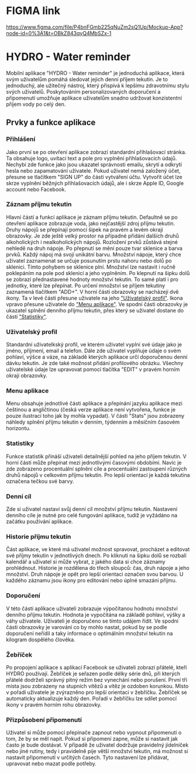 # FIGMA link
https://www.figma.com/file/P4bnFGmb225qNuZm2sQ1Up/Mockup-App?node-id=0%3A1&t=OBkZ843qyQ4MbSZx-1
# HYDRO - Water reminder
Mobilní aplikace "HYDRO - Water reminder" je jednoduchá aplikace, která svým uživatelům pomáhá sledovat jejich denní příjem tekutin. Je to jednoduchý, ale užitečný nástroj, který přispívá k lepšímu zdravotnímu stylu svých uživatelů. Poskytováním personalizovaných doporučení a připomenutí umožňuje aplikace uživatelům snadno udržovat konzistentní příjem vody po celý den.
## Prvky a funkce aplikace
### Přihlášení
Jako první se po otevření aplikace zobrazí standardní přihlašovací stránka. Ta obsahuje logo, uvítací text a pole pro vyplnění přihlašovacích údajů. Nechybí zde funkce jako jsou ukazatel správnosti emailu, skrytí a odkrytí hesla nebo zapamatování uživatele. Pokud uživatel nemá založený účet, přesune se tlačítkem "SIGN UP" do části vytváření účtu. Vytvořit účet lze skrze vyplnění běžných přihlašovacích údajů, ale i skrze Apple ID, Google account nebo Facebook.
### Záznam příjmu tekutin
Hlavní částí a funkcí aplikace je záznam příjmu tekutin. Defaultně se po otevření aplikace zobrazuje voda, jako nejčastější zdroj příjmu tekutin. Druhy nápojů se přepínají pomocí šipek na pravém a levém okraji obrazovky. Je zde ještě velký prostor na případné přidání dalších druhů alkoholických i nealkoholických nápojů. Rozložení prvků zůstává stejné nehledě na druh nápoje. Po přepnutí se mění pouze tvar sklenice a barva prvků. Každý nápoj má svojí unikátní barvu. Množství nápoje, který chce uživatel zaznamenat se určuje posunutím prstu nahoru nebo dolů po sklenici. Tímto pohybem se sklenice plní. Množství lze nastavit i ručně poklepáním na pole pod sklenicí a jeho vyplněním. Po klepnutí na šipku dolů se zobrazí přednastavené hodnoty množství tekutin. To samé platí i pro jednotky, které lze přepínat. Po určení množství se příjem tekutiny zaznamená tlačítkem "ADD+". V horní části obrazovky se nacházejí dvě ikony. Ta v levé části přesune uživatele na jeho ["Uživatelský profil"](https://github.com/pslib-cz/2022l4web-app-mockup-ViktorSona/edit/main/README.md#u%C5%BEivatelsk%C3%BD-profil). Ikona vpravo přesune uživatele do ["Menu aplikace"](https://github.com/pslib-cz/2022l4web-app-mockup-ViktorSona/edit/main/README.md#menu-aplikace). Ve spodní části obrazovky je ukazatel splnění denního příjmu tekutin, přes který se uživatel dostane do části ["Statistiky"](https://github.com/pslib-cz/2022l4web-app-mockup-ViktorSona/edit/main/README.md#statistiky).
### Uživatelský profil
Standardní uživatelkský profil, ve kterém uživatel vyplní své údaje jako je jméno, příjmení, email a telefon. Dále zde uživatel vyplňuje údaje o svém pohlaví, výšce a váze, na základě kterých aplikace určí doporučenou denní dávku tekutin. Je zde také možnost přidání profilového obrázku. Všechny uživatelské údaje lze upravovat pomocí tlačítka "EDIT" v pravém horním okraji obrazovky.
### Menu aplikace
Menu obsahuje jednotlivé části aplikace a přepínání jazyku aplikace mezi češtinou a angličtinou (česká verze aplikace není vytvořena, funkce je pouze ilustrací toho jak by mohla vypadat). V části "Stats" jsou zobrazeny náhledy splnění příjmu tekutin v denním, týdenním a měsíčním časovém horizontu.
### Statistiky
Funkce statistik přináší uživateli detailnější pohled na jeho příjem tekutin. V horní části může přepínat mezi jednotlivými časovými obdobími. Navíc je zde zobrazeno procentuální splnění cíle a procentuální zastoupení různých druhů nápojů v celkovém příjmu tekutin. Pro lepší orientaci je každá tekutina označena tečkou své barvy.
### Denní cíl
Zde si uživatel nastaví svůj denní cíl množství příjmu tekutin. Nastavení denního cíle je nutné pro celé fungování aplikace, tudíž je vyžádáno na začátku používání aplikace.
### Historie příjmu tekutin
Část aplikace, ve které má uživatel možnost spravovat, procházet a editovat své příjmy tekutin v jednotlivých dnech. Po kliknutí na šipku dolů se rozbalí kalendář a uživatel si může vybrat, z jakého data si chce záznamy prohlédnout. Historie je rozdělena do třech sloupců: čas, druh nápoje a jeho množství. Druh nápoje je opět pro lepší orientaci označen svou barvou. U každého záznamu jsou ikony pro editování nebo úplné smazání příjmu.
### Doporučení
V této části aplikace uživateli zobrazuje výpočítanou hodnotu množství denního příjmu tekutin. Hodnota je vypočítána na základě pohlaví, výšky a váhy uživatele. Uživateli je doporučeno se tímto udájem řídit. Ve spodní části obrazovky je varování co by mohlo nastat, pokud by se podle doporučení neřídil a taky informace o optimálním množství tekutin na kilogram dospělého člověka.
### Žebříček
Po propojení aplikace s aplikací Facebook se uživateli zobrazí přátelé, kteří HYDRO používají. Žebříček je seřazen podle délky série dnů, při kterých přátelé dodrželi správný pitný režim bez vynechání nebo porušení. První tři místa jsou zobrazeny na stupních vítězů a vítěz je ozdoben korunkou. Místo v pořadí uživatele je zvýrazněno pro lepší orientaci v žebříčku. Žebříček se automaticky aktualizuje každý den. Pořadí v žebříčku lze sdílet pomocí ikony v pravém horním rohu obrazovky.
### Přizpůsobení připomenutí
Uživatel si může pomocí přepínače zapnout nebo vypnout připomenutí o tom, že by se měl napít. Pokud si připomení zapne, může si nastavit jak často je bude dostávat. V případě že uživatel dodržuje pravidelný jídelníček nebo jiné rutiny, tedy i pravidelně pije větší množství tekutin, má možnost si nastavit připomenutí v určitých časech. Tyto nastavení lze přidávat, upravovat nebo mazat podle potřeby.
